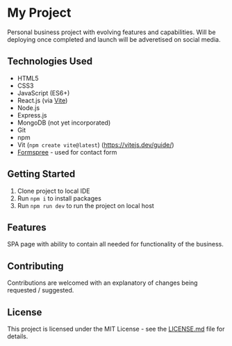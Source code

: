 # My Project

Personal business project with evolving features and capabilities. Will be deploying once completed and launch will be adveretised on social media.

## Technologies Used

- HTML5
- CSS3
- JavaScript (ES6+)
- React.js (via [Vite](https://vitejs.dev/))
- Node.js
- Express.js
- MongoDB (not yet incorporated)
- Git
- npm
- Vit (`npm create vite@latest`) (https://vitejs.dev/guide/)
- [Formspree](https://formspree.io/) - used for contact form

## Getting Started

1. Clone project to local IDE
2. Run `npm i` to install packages
3. Run `npm run dev` to run the project on local host

## Features

SPA page with ability to contain all needed for functionality of the business.

## Contributing

Contributions are welcomed with an explanatory of changes being requested / suggested.

## License

This project is licensed under the MIT License - see the [LICENSE.md](LICENSE.md) file for details.
